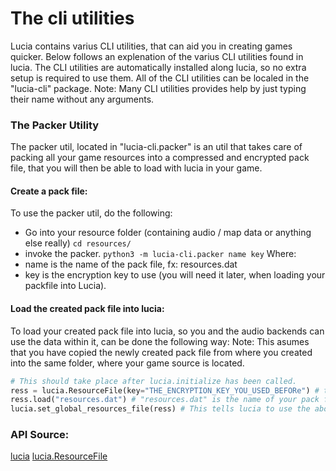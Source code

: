 # The cli utilities
Lucia contains varius CLI utilities, that can aid you in creating games quicker. Below follows an explenation of the varius CLI utilities found in lucia.
The CLI utilities are automatically installed along lucia, so no extra setup is required to use them.
All of the CLI utilities can be localed in the "lucia-cli" package.
Note: Many CLI utilities provides help by just typing their name without any arguments.

### The Packer Utility
The packer util, located in "lucia-cli.packer" is an util that takes care of packing all your game resources into a compressed and encrypted pack file, that you will then be able to load with lucia in your game.

#### Create a pack file:
To use the packer util, do the following:

* Go into your resource folder (containing audio / map data or anything else really)
`cd resources/`
* invoke the packer.
`python3 -m lucia-cli.packer name key`
Where:
* name is the name of the pack file, fx: resources.dat
* key is the encryption key to use (you will need it later, when loading your packfile into Lucia).


#### Load the created pack file into lucia:
To load your created pack file into lucia, so you and the audio backends can use the data within it, can be done the following way:
Note: This asumes that you have copied the newly created pack file from where you created into the same folder, where your game source is located.

```python
# This should take place after lucia.initialize has been called.
ress = lucia.ResourceFile(key="THE_ENCRYPTION_KEY_YOU_USED_BEFORe") # this key needs to match the one you used before, or else the decryption will fail.
ress.load("resources.dat") # "resources.dat" is the name of your pack file, here we tell lucia, that it can be found in the same folder, and that it's called resources.dat.
lucia.set_global_resources_file(ress) # This tells lucia to use the above resource file as the global resource file. What this does is, telling the audio backends to search for audio data in the above pack file before trying anything else.
```


### API Source:
[lucia](#)
[lucia.ResourceFile](#)
